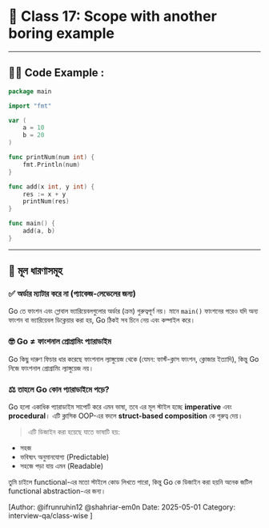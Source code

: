 
# 🧠 Class 17: Scope with another boring example 

---

## 🧑‍💻 Code Example :

```go
package main

import "fmt"

var (
    a = 10
    b = 20
)

func printNum(num int) {
    fmt.Println(num)
}

func add(x int, y int) {
    res := x + y
    printNum(res)
}

func main() {
    add(a, b)
}
```

---

## 🧠 মূল ধারণাসমূহ

### ✅ অর্ডার ম্যাটার করে না (প্যাকেজ-লেভেলের জন্য)

Go তে ফাংশন এবং গ্লোবাল ভ্যারিয়েবলগুলোর অর্ডার (ক্রম) গুরুত্বপূর্ণ নয়। মানে `main()` ফাংশনের পরেও যদি অন্য ফাংশন বা ভ্যারিয়েবল ডিক্লেয়ার করা হয়, Go ঠিকই সব চিনে নেয় এবং কম্পাইল করে।

### 🤓 Go ≠ ফাংশনাল প্রোগ্রামিং প্যারাডাইম

Go কিছু দারুণ ফিচার ধার করেছে ফাংশনাল ল্যাঙ্গুয়েজ থেকে (যেমন: ফার্স্ট-ক্লাস ফাংশন, ক্লোজার ইত্যাদি), কিন্তু Go নিজে ফাংশনাল প্রোগ্রামিং ল্যাঙ্গুয়েজ নয়।

### ⚖️ তাহলে Go কোন প্যারাডাইমে পড়ে?

Go হলো একাধিক প্যারাডাইম সাপোর্ট করে এমন ভাষা, তবে এর মূল স্টাইল হচ্ছে **imperative** এবং **procedural**। এটি ক্লাসিক OOP-এর বদলে **struct-based composition** কে গুরুত্ব দেয়।

> এটি ডিজাইন করা হয়েছে যাতে ভাষাটি হয়:

-  সহজ  
-  ভবিষ্যৎ অনুমানযোগ্য (Predictable)  
-  সহজে পড়া যায় এমন (Readable)

তুমি চাইলে functional-এর মতো স্টাইলে কোড লিখতে পারো, কিন্তু Go কে ডিজাইন করা হয়নি অনেক জটিল functional abstraction-এর জন্য।

[Author: @ifrunruhin12 @shahriar-em0n  Date: 2025-05-01 Category: interview-qa/class-wise ]
